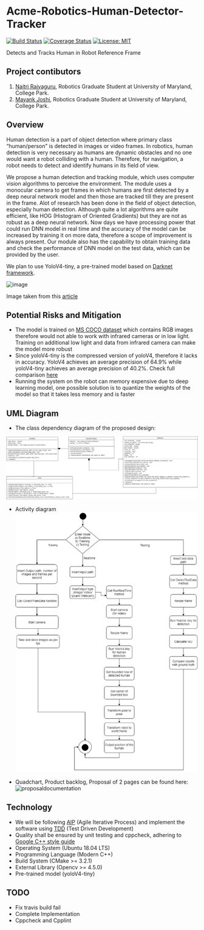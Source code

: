 # Acme-Robotics-Human-Detector-Tracker

[![Build Status](https://app.travis-ci.com/mjoshi07/Acme-Robotics-Human-Tracker.svg?branch=main)](https://app.travis-ci.com/mjoshi07/Acme-Robotics-Human-Tracker)
[![Coverage Status](https://coveralls.io/repos/github/mjoshi07/Acme-Robotics-Human-Tracker/badge.svg?branch=main)](https://coveralls.io/github/mjoshi07/Acme-Robotics-Human-Tracker?branch=main)
[![License: MIT](https://img.shields.io/badge/License-MIT-blue.svg)](https://opensource.org/licenses/MIT)

Detects and Tracks Human in Robot Reference Frame

## Project contibutors

1) [Naitri Rajyaguru](https://github.com/naitri), Robotics Graduate Student at University of Maryland, College Park. 
2) [Mayank Joshi](https://github.com/mjoshi07), Robotics Graduate Student at University of Maryland, College Park. 


## Overview
Human detection is a part of object detection where primary class “human/person” is detected in images or video frames. In robotics, human detection is very necessary as humans are dynamic obstacles and no one would want a robot colliding with a human. Therefore, for navigation, a robot needs to detect and identify humans in its field of view. 

We propose a human detection and tracking module, which uses computer vision algorithms to perceive the environment. The module uses a monocular camera to get frames in which humans are first detected by a deep neural network model and then those are tracked till they are present in the frame. Alot of research has been done in the field of object detection, especially human detection. Although quite a lot algorithms are quite efficient, like HOG (Histogram of Oriented Gradients) but they are not as robust as a deep neural network. Now days we have processing power that could run DNN model in real time and the accuracy of the model can be increased by training it on more data, therefore a scope of improvement is always present.
Our module also has the capability to obtain training data and check the performance of DNN model on the test data, which can be provided by the user.

We plan to use YoloV4-tiny, a pre-trained model based on [Darknet framework](https://pjreddie.com/darknet/).

![image](https://user-images.githubusercontent.com/31381335/136114967-78ee8c5d-ee8c-40ac-a300-24189d6a8104.png)

Image taken from this [article](https://medium.com/@luanaebio/detecting-people-with-yolo-and-opencv-5c1f9bc6a810)


## Potential Risks and Mitigation
* The model is trained on [MS COCO dataset](https://cocodataset.org/#home) which contains RGB images therefore would not able to work with infrared cameras or in low light. Training on additional low light and data from infrared camera can make the model more robust
* Since yoloV4-tiny is the compressed version of yoloV4, therefore it lacks in accuracy. YoloV4 achieves an average precision of 64.9% while yoloV4-tiny achieves an average precision of 40.2%. Check full comparison [here](https://user-images.githubusercontent.com/4096485/85734112-6e366700-b705-11ea-95d1-fcba0de76d72.png)
* Running the system on the robot can memory expensive due to deep learning model, one possible solution is to quantize the weights of the model so that it takes less memory and is faster

## UML Diagram
* The class dependency diagram of the proposed design:

![image](https://github.com/mjoshi07/Acme-Robotics-Human-Tracker/blob/main/UML_Diagrams/uml_diagram.drawio.png)

* Activity diagram
![image](https://github.com/mjoshi07/Acme-Robotics-Human-Tracker/blob/main/UML_Diagrams/activity_diagram.drawio.png)

* Quadchart, Product backlog, Proposal of 2 pages can be found here: 
![proposaldocumentation](https://github.com/mjoshi07/Acme-Robotics-Human-Tracker/tree/main/Proposal_documentation)




## Technology 
* We will be following [AIP](https://en.wikipedia.org/wiki/Agile_software_development) (Agile Iterative Process) and implement the software using [TDD](https://en.wikipedia.org/wiki/Test-driven_development) (Test Driven Development)
* Quality shall be ensured by unit testing and cppcheck, adhering to [Google C++ style guide](https://google.github.io/styleguide/cppguide.html)
* Operating System (Ubuntu 18.04 LTS)
* Programming Language (Modern C++)
* Build System (CMake >= 3.2.1)
* External Library (Opencv >= 4.5.0)
* Pre-trained model (yoloV4-tiny)

## TODO
* Fix travis build fail
* Complete Implementation
* Cppcheck and Cpplint
